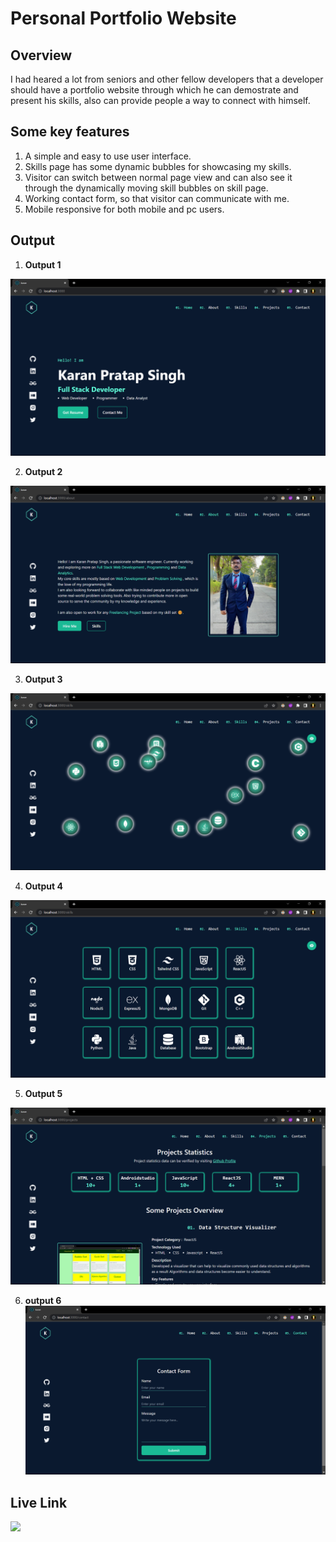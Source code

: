 # **Personal Portfolio Website**

## **Overview**
I had heared a lot from seniors and other fellow developers that a developer should have a portfolio website through which he can demostrate and present his skills, also can provide people a way to connect with himself. 

## **Some key features**
1. A simple and easy to use user interface.
2. Skills page has some dynamic bubbles for showcasing my skills.
3. Visitor can switch between normal page view and can also see it through the dynamically moving skill bubbles on skill page.
4. Working contact form, so that visitor can communicate with me.
5. Mobile responsive for both mobile and pc users.

## **Output**
1. **Output 1**

![output1](./output/output1.png)

2. **Output 2**

![output2](./output/output2.png)

3. **Output 3**

![output3](./output/output3.png)

4. **Output 4**

![output4](./output/output4.png)

5. **Output 5**

![output5](./output/output5.png)

6. **output 6**
![output6](./output/output6.png)



## **Live Link**
[<img src="https://img.shields.io/badge/-Visit%20Website-brightgreen"/>]()